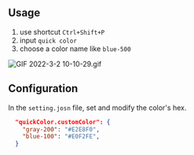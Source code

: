 ## Usage
1. use shortcut `Ctrl+Shift+P`
2. input `quick color`
3. choose a color name like `blue-500`

![GIF 2022-3-2 10-10-29.gif](https://s2.loli.net/2022/03/02/Z2SLhvxUm4VMfgz.gif)



## Configuration

In the `setting.josn` file, set and modify the color's hex.

``` json
  "quickColor.customColor": {
    "gray-200": "#E2E8F0",
    "blue-100": "#E0F2FE",
  }
```

